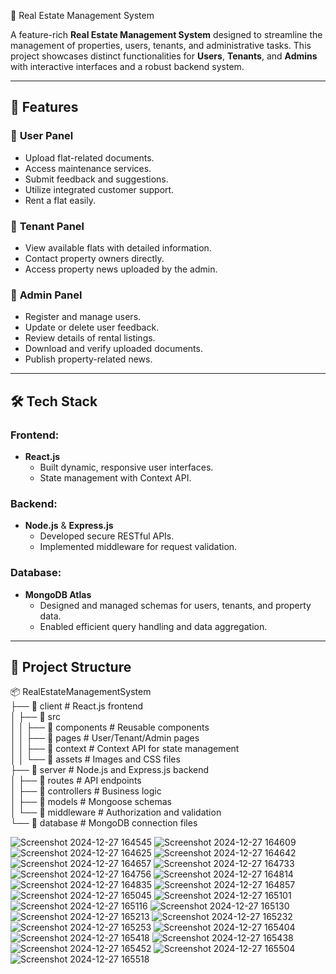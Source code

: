 🏡 Real Estate Management System  

A feature-rich **Real Estate Management System** designed to streamline the management of properties, users, tenants, and administrative tasks. This project showcases distinct functionalities for **Users**, **Tenants**, and **Admins** with interactive interfaces and a robust backend system.  

---

## 🚀 Features  

### 🔹 **User Panel**  
- Upload flat-related documents.  
- Access maintenance services.  
- Submit feedback and suggestions.  
- Utilize integrated customer support.  
- Rent a flat easily.  

### 🔹 **Tenant Panel**  
- View available flats with detailed information.  
- Contact property owners directly.  
- Access property news uploaded by the admin.  

### 🔹 **Admin Panel**  
- Register and manage users.  
- Update or delete user feedback.  
- Review details of rental listings.  
- Download and verify uploaded documents.  
- Publish property-related news.  

---

## 🛠️ Tech Stack  

### Frontend:  
- **React.js**  
  - Built dynamic, responsive user interfaces.  
  - State management with Context API.  

### Backend:  
- **Node.js** & **Express.js**  
  - Developed secure RESTful APIs.  
  - Implemented middleware for request validation.  

### Database:  
- **MongoDB Atlas**  
  - Designed and managed schemas for users, tenants, and property data.  
  - Enabled efficient query handling and data aggregation.  

---

## 📂 Project Structure  
📦 RealEstateManagementSystem  
├── 📂 client                # React.js frontend  
│   ├── 📂 src  
│   │   ├── 📂 components    # Reusable components  
│   │   ├── 📂 pages         # User/Tenant/Admin pages  
│   │   ├── 📂 context       # Context API for state management  
│   │   └── 📂 assets        # Images and CSS files  
├── 📂 server                # Node.js and Express.js backend  
│   ├── 📂 routes            # API endpoints  
│   ├── 📂 controllers       # Business logic  
│   ├── 📂 models            # Mongoose schemas  
│   └── 📂 middleware        # Authorization and validation  
└── 📂 database              # MongoDB connection files


![Screenshot 2024-12-27 164545](https://github.com/user-attachments/assets/f0e833e0-d881-46e9-b362-7bcc7688cbff)
![Screenshot 2024-12-27 164609](https://github.com/user-attachments/assets/f2a584e9-9c2c-4c6c-bab8-a9d1f8556cea)
![Screenshot 2024-12-27 164625](https://github.com/user-attachments/assets/df09b722-3d76-4a6f-ab87-76824dd3a4b9)
![Screenshot 2024-12-27 164642](https://github.com/user-attachments/assets/4ba9f627-354c-45c4-9ee9-7e580785c496)
![Screenshot 2024-12-27 164657](https://github.com/user-attachments/assets/3a1b1ab8-2e1c-4de3-9e50-c28670b3a05b)
![Screenshot 2024-12-27 164733](https://github.com/user-attachments/assets/befcdbbb-fb4c-40f5-bf5c-de73dec2909c)
![Screenshot 2024-12-27 164756](https://github.com/user-attachments/assets/f08ab0aa-d61b-4ea3-bf61-b3493fa73bb9)
![Screenshot 2024-12-27 164814](https://github.com/user-attachments/assets/65c272c0-4f4e-4e3a-ab98-5a96e3d4d642)
![Screenshot 2024-12-27 164835](https://github.com/user-attachments/assets/6c707eca-8647-48d8-a58e-9db02f0253d5)
![Screenshot 2024-12-27 164857](https://github.com/user-attachments/assets/9bb5e3e1-7364-4f1d-893b-cb9480f56d67)
![Screenshot 2024-12-27 165045](https://github.com/user-attachments/assets/1e29ea59-4561-4225-a0bc-219bee0b3c64)
![Screenshot 2024-12-27 165101](https://github.com/user-attachments/assets/7168c438-3bc8-4836-8cdb-a6a7489f5795)
![Screenshot 2024-12-27 165116](https://github.com/user-attachments/assets/daca602c-954b-4f9d-9811-1150b5a2a51d)
![Screenshot 2024-12-27 165130](https://github.com/user-attachments/assets/dc28d9ec-1297-464c-996d-295737f3671a)
![Screenshot 2024-12-27 165213](https://github.com/user-attachments/assets/f6ad7c06-c081-42fe-9e15-b49b6c82ba3a)
![Screenshot 2024-12-27 165232](https://github.com/user-attachments/assets/001870ca-53d9-4bdb-b3dd-d92270502003)
![Screenshot 2024-12-27 165253](https://github.com/user-attachments/assets/19edb69b-7cc1-4b6f-846c-051a66332994)
![Screenshot 2024-12-27 165404](https://github.com/user-attachments/assets/8752972d-634c-4778-9c17-95a446330e48)
![Screenshot 2024-12-27 165418](https://github.com/user-attachments/assets/1caa9e84-9ebd-4269-b1a1-260b347d95a9)
![Screenshot 2024-12-27 165438](https://github.com/user-attachments/assets/db9b63f0-bffd-4b87-9b10-cb8d179b11a0)
![Screenshot 2024-12-27 165452](https://github.com/user-attachments/assets/cfa78c6f-f16d-433c-9358-6c158ce61e50)
![Screenshot 2024-12-27 165504](https://github.com/user-attachments/assets/8fd2a78b-7e19-436f-8d33-ab87c70ff705)
![Screenshot 2024-12-27 165518](https://github.com/user-attachments/assets/abae96c7-c11d-4528-b0fc-647a5dff3390)
